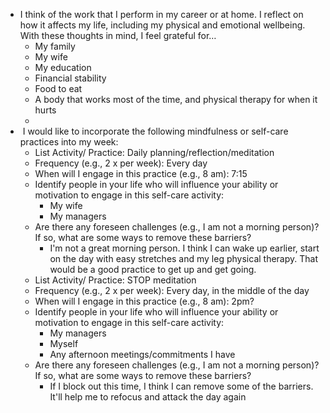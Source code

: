 - I think of the work that I perform in my career or at home. I reflect on how it affects my life, including my physical and emotional wellbeing. With these thoughts in mind, I feel grateful for…
	- My family
	- My wife
	- My education
	- Financial stability
	- Food to eat
	- A body that works most of the time, and physical therapy for when it hurts
	- 
-  I would like to incorporate the following mindfulness or self-care practices into my week:
    - List Activity/ Practice: Daily planning/reflection/meditation
    - Frequency (e.g., 2 x per week): Every day
    - When will I engage in this practice (e.g., 8 am): 7:15
    - Identify people in your life who will influence your ability or motivation to engage in this self-care activity: 
		- My wife
		- My managers
    - Are there any foreseen challenges (e.g., I am not a morning person)? If so, what are some ways to remove these barriers?
		- I'm not a great morning person. I think I can wake up earlier, start on the day with easy stretches and my leg physical therapy. That would be a good practice to get up and get going. 
    - List Activity/ Practice: STOP meditation
    - Frequency (e.g., 2 x per week): Every day, in the middle of the day
    - When will I engage in this practice (e.g., 8 am): 2pm?
    - Identify people in your life who will influence your ability or motivation to engage in this self-care activity: 
		- My managers
		- Myself
		- Any afternoon meetings/commitments I have
    - Are there any foreseen challenges (e.g., I am not a morning person)? If so, what are some ways to remove these barriers?
		- If I block out this time, I think I can remove some of the barriers. It'll help me to refocus and attack the day again
